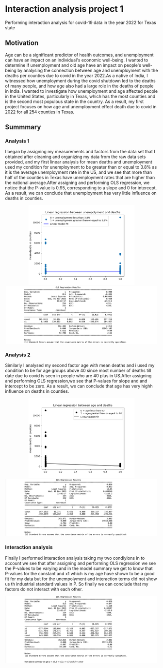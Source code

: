 # Interaction analysis project 1
 Performing interaction analysis for covid-19 data in the year 2022 for Texas state
 ## Motivation
Age can be a significant predictor of health outcomes, and unemployment can have an impact on an individual's economic well-being. I wanted to determine if unemployment and old age have an impact on people's well-being by analysing the connection between age and unemployment with the deaths per counties due to covid in the year 2022.As a native of India, I witnessed how unemployment during the covid shutdown led to the deaths of many people, and how age also had a large role in the deaths of people in India.
 I wanted to investigate how unemployment and age affected people in the United States, particularly in Texas, which has the most counties and is the second most populous state in the country.
 As a result, my first project focuses on how age and unemployment effect death due to covid in 2022 for all 254 counties in Texas.


## Summmary
### Analysis 1
I began by assigning my measurements and factors from the data set that I obtained after cleaning and organizing my data from the raw data sets provided, and my first linear analysis for mean deaths and unemployment used my condition for unemployment to be greater than or equal to 3.8% as it is the average unemployment rate in the US, and we see that more than half of the counties in Texas have unemployment rates that are higher than the national average.After assigning and performing OLS regression, we notice that the P-value is 0.95, corresponding to a slope and 0 for intercept. As a result, we can conclude that unemployment has very little influence on deaths in counties.


<p align="center">
  <img src="https://github.com/shesitherreddy/interaction-analysis/blob/main/unemployment%20vs%20death%20-%20with%20reg.png" width="350"><br>
  <img src="https://github.com/shesitherreddy/interaction-analysis/blob/main/unemployment%20vs%20deaths%20summmary.jpeg" width="500">
</p>

### Analysis 2
Similarly I analysed my second factor age with mean deaths and i used my condition to be for age groups above 40 since most number of deaths till date due to covid is seen in people who are 40 plus in US.After assigning and performing OLS regression,we see that P-values for slope and and intercept to be zero. As a result, we can conclude that age has very highh influence on deaths in counties.


<p align="center">
  <img src="https://github.com/shesitherreddy/interaction-analysis/blob/main/age%20vs%20death%20-%20with%20reg.png" width="350"><br>
  <img src="https://github.com/shesitherreddy/interaction-analysis/blob/main/age%20vs%20deaths%20summary.jpeg" width="500">
</p>


### Interaction analysis
Finally I performed interaction analysis taking my two condiyions in to account we see that after assigning and performing OLS regression we see the P-values to be varying and in the model summary we get to know that P-values for the constant and x1 which is my age have shown to be a good fit for my data but for the unempolyment and interaction terms did not show us th industrial standard values in P. So finally we can conclude that my factors do not interact with each other.

<p align="center">
  <img src="https://github.com/shesitherreddy/interaction-analysis/blob/main/interaction%20summary.jpeg" width="500">
</p>



